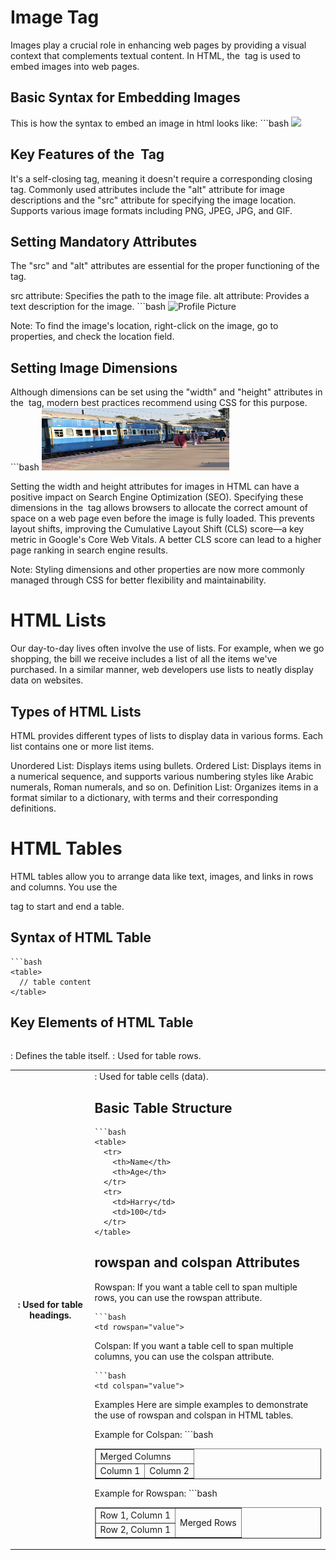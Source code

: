 # Image Tag
Images play a crucial role in enhancing web pages by providing a visual context that complements textual content. In HTML, the <img> tag is used to embed images into web pages.

## Basic Syntax for Embedding Images
This is how the syntax to embed an image in html looks like:
    ```bash
    <img src="image's path" />

## Key Features of the <img> Tag
It's a self-closing tag, meaning it doesn't require a corresponding closing tag.
Commonly used attributes include the "alt" attribute for image descriptions and the "src" attribute for specifying the image location.
Supports various image formats including PNG, JPEG, JPG, and GIF.

## Setting Mandatory Attributes
The "src" and "alt" attributes are essential for the proper functioning of the <img> tag.

src attribute: Specifies the path to the image file.
alt attribute: Provides a text description for the image.
    ```bash
    <img src="images/profile_picture.jpg" alt="Profile Picture" />

Note: To find the image's location, right-click on the image, go to properties, and check the location field.

## Setting Image Dimensions
Although dimensions can be set using the "width" and "height" attributes in the <img> tag, modern best practices recommend using CSS for this purpose.
    ```bash
    <img src="image.png" alt="Description" width="300" height="100" />

Setting the width and height attributes for images in HTML can have a positive impact on Search Engine Optimization (SEO). Specifying these dimensions in the <img> tag allows browsers to allocate the correct amount of space on a web page even before the image is fully loaded. This prevents layout shifts, improving the Cumulative Layout Shift (CLS) score—a key metric in Google's Core Web Vitals. A better CLS score can lead to a higher page ranking in search engine results.

Note: Styling dimensions and other properties are now more commonly managed through CSS for better flexibility and maintainability.

# HTML Lists
Our day-to-day lives often involve the use of lists. For example, when we go shopping, the bill we receive includes a list of all the items we've purchased. In a similar manner, web developers use lists to neatly display data on websites.

## Types of HTML Lists
HTML provides different types of lists to display data in various forms. Each list contains one or more list items.

Unordered List: Displays items using bullets.
Ordered List: Displays items in a numerical sequence, and supports various numbering styles like Arabic numerals, Roman numerals, and so on.
Definition List: Organizes items in a format similar to a dictionary, with terms and their corresponding definitions.


# HTML Tables
HTML tables allow you to arrange data like text, images, and links in rows and columns. You use the <table> tag to start and end a table.

## Syntax of HTML Table
    ```bash
    <table>
      // table content
    </table>
    
## Key Elements of HTML Table
<table>: Defines the table itself.
<tr>: Used for table rows.
<th>: Used for table headings.
<td>: Used for table cells (data).

## Basic Table Structure
    ```bash
    <table>
      <tr>
        <th>Name</th>
        <th>Age</th>
      </tr>
      <tr>
        <td>Harry</td>
        <td>100</td>
      </tr>
    </table>

## rowspan and colspan Attributes
Rowspan: If you want a table cell to span multiple rows, you can use the rowspan attribute.

    ```bash
    <td rowspan="value">
    
Colspan: If you want a table cell to span multiple columns, you can use the colspan attribute.

    ```bash
    <td colspan="value">
    

Examples
Here are simple examples to demonstrate the use of rowspan and colspan in HTML tables.

Example for Colspan:
    ```bash
    <table border="1">
      <tr>
        <td colspan="2">Merged Columns</td>
      </tr>
      <tr>
        <td>Column 1</td>
        <td>Column 2</td>
      </tr>
    </table>
    
Example for Rowspan:
    ```bash
    <table border="1">
      <tr>
        <td>Row 1, Column 1</td>
        <td rowspan="2">Merged Rows</td>
      </tr>
      <tr>
        <td>Row 2, Column 1</td>
      </tr>
    </table>
